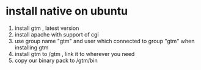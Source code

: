 # install native on ubuntu

1. install gtm , latest version 
2. install apache with support of cgi
3. use group name "gtm" and user which connected to group "gtm" when installing gtm
4. install gtm to /gtm , link it to wherever you need
5. copy our binary pack to /gtm/bin

